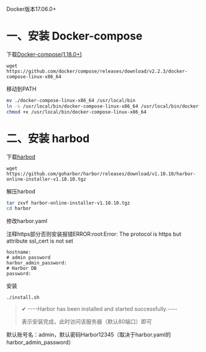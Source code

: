 

Docker版本17.06.0+

# 一、安装 Docker-compose

下载[Docker-compose(1.18.0+)](https://github.com/docker/compose/releases)

```
wget https://github.com/docker/compose/releases/download/v2.2.3/docker-compose-linux-x86_64
```

移动到PATH

```bash
mv ./docker-compose-linux-x86_64 /usr/local/bin
ln -s /usr/local/bin/docker-compose-linux-x86_64 /usr/local/bin/docker-compose
chmod +x /usr/local/bin/docker-compose-linux-x86_64
```

# 二、安装 harbod

下载[harbod](https://github.com/goharbor/harbor/releases)

```
wget https://github.com/goharbor/harbor/releases/download/v1.10.10/harbor-online-installer-v1.10.10.tgz
```

解压harbod

```bash
tar zxvf harbor-online-installer-v1.10.10.tgz
cd harbor
```

修改harbor.yaml

注释https部分否则安装报错ERROR:root:Error: The protocol is https but attribute ssl_cert is not set

```
hostname:
# admin password
harbor_admin_password:
# Harbor DB
password:
```

安装

```
./install.sh
```

> ✔ ----Harbor has been installed and started successfully.----
>
> 表示安装完成，此时访问该服务器（默认80端口）即可

默认账号名：admin，默认密码Harbor12345（取决于harbor.yaml的harbor_admin_password）